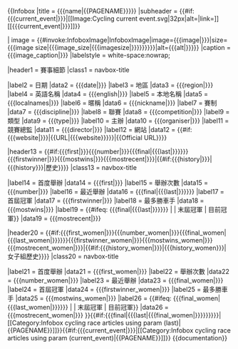 {{Infobox
|title        = {{{name|{{PAGENAME}}}}}
|subheader    = {{#if:{{{current_event|}}}|[[Image:Cycling current event.svg|32px|alt=|link=]] [[{{{current_event|}}}]]}}

| image     = {{#invoke:InfoboxImage|InfoboxImage|image={{{image|}}}|size={{{image size|{{{image_size|{{{imagesize|}}}}}}}}}|alt={{{alt|}}}}}
|caption      = {{{image_caption|}}}
|labelstyle = white-space:nowrap;

|header1  = 賽事細節
|class1   = navbox-title

|label2   = 日期                |data2    = {{{date|}}}
|label3   = 地區                |data3    = {{{region|}}}
|label4   = 英語名稱             |data4    = {{{english|}}}
|label5   = 本地名稱             |data5    = {{{localnames|}}}
|label6   = 暱稱                |data6    = {{{nickname|}}}
|label7   = 賽制                |data7    = {{{discipline|}}}
|label8   = 聯賽                |data8    = {{{competition|}}}
|label9   = 類型                |data9    = {{{type|}}}
|label10  = 主辦                |data10   = {{{organiser|}}}
|label11  = 競賽總監             |data11   = {{{director|}}}
|label12  = 網站  |data12   = {{#if:{{{website|}}}|{{URL|{{{website}}}}}|{{Official URL}}}}

|header13 = {{#if:{{{first|}}}{{{number|}}}{{{final|{{{last|}}}}}}{{{firstwinner|}}}{{{mostwins|}}}{{{mostrecent|}}}|{{#if:{{{history|}}}|{{{history}}}|歷史}}}}
|class13  = navbox-title

|label14  = 首度舉辦  |data14   = {{{first|}}}
|label15  = 舉辦次數            |data15   = {{{number|}}}
|label16  = 最近舉辦  |data16   = {{{final|{{{last|}}}}}}
|label17  = 首屆冠軍   |data17   = {{{firstwinner|}}}
|label18  = 最多勝車手      |data18   = {{{mostwins|}}}
|label19  = {{#ifeq: {{{final|{{{last|}}}}}} | | 末屆冠軍 | 目前冠軍}}  |data19   = {{{mostrecent|}}}

|header20 = {{#if:{{{first_women|}}}{{{number_women|}}}{{{final_women|{{{last_women|}}}}}}{{{firstwinner_women|}}}{{{mostwins_women|}}}{{{mostrecent_women|}}}|{{#if:{{{history_women|}}}|{{{history_women}}}|女子組歷史}}}}
|class20  = navbox-title

|label21  = 首度舉辦  |data21   = {{{first_women|}}}
|label22  = 舉辦次數            |data22   = {{{number_women|}}}
|label23  = 最近舉辦  |data23   = {{{final_women|}}}
|label24  = 首屆冠軍   |data24   = {{{firstwinner_women|}}}
|label25  = 最多勝車手      |data25   = {{{mostwins_women|}}}
|label26  = {{#ifeq: {{{final_women|{{{last_women|}}}}}} | | 末屆冠軍 | 目前冠軍}}  |data26   = {{{mostrecent_women|}}}
}}<includeonly>{{#if:{{{final|{{{last|{{{final_women|}}}}}}}}}|[[Category:Infobox cycling race articles using param (last)|{{PAGENAME}}]]}}{{#if:{{{current_event|}}}|[[Category:Infobox cycling race articles using param (current_event)|{{PAGENAME}}]]}}</includeonly><noinclude>
{{documentation}}
</noinclude>